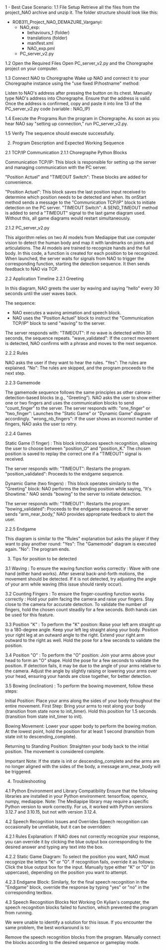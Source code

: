 1 - Best Case Scenario:
1.1 File Setup
Retrieve all the files from the project_NAO archive and unzip it. The folder structure should look like this:
- ROB311_Project_NAO_DEMAZURE_Varganyi:
    - NAO_exp:
        - behaviours_1 (folder)
        - translations (folder)
        - manifest.xml
        - NAO_exp.pml
    - PC_server_v2.py

1.2 Open the Required Files
Open PC_server_v2.py and the Choregraphe project on your computer.

1.3 Connect NAO to Choregraphe
Wake up NAO and connect it to your Choregraphe instance using the "use fixed IP/hostname" method:

Listen to NAO's address after pressing the button on its chest.
Manually type NAO's address into Choregraphe.
Ensure that the address is valid.
Once the address is confirmed, copy and paste it into line 13 of the PC_server_v2.py code (variable : NAO_IP)

1.4 Execute the Programs
Run the program in Choregraphe. As soon as you hear NAO say "setting up connection," run PC_server_v2.py.

1.5 Verify
The sequence should execute successfully.


2. Program Description and Expected Working Sequence

2.1 TCP/IP Communication
2.1.1 Choregraphe Python Blocks

Communication TCP/IP:
This block is responsible for setting up the server and managing communication with the PC server.

"Position Actuel" and "TIMEOUT Switch":
These blocks are added for convenience.

"Position Actuel": This block saves the last position input received to determine which position needs to be detected and when. Its onStart method sends a message to the "Communication TCP/IP" block to initiate detection on the PC server.
"TIMEOUT Switch": A SEND_TIMEOUT method is added to send a "TIMEOUT" signal to the last game diagram used. Without this, all game diagrams would restart simultaneously.

2.1.2 PC_server_v2.py

This algorithm relies on two AI models from Mediapipe that use computer vision to detect the human body and map it with landmarks on joints and articulations. The AI models are trained to recognize hands and the full body.
In this code, a function is created for each position to be recognized. When launched, the server waits for signals from NAO to trigger the corresponding function, starting the detection sequence. It then sends feedback to NAO via TCP.

2.2 Application Timeline
2.2.1 Greeting

In this diagram, NAO greets the user by waving and saying "hello" every 30 seconds until the user waves back.

The sequence:
- NAO executes a waving animation and speech block.
- NAO uses the "Position Actuel" block to instruct the "Communication TCP/IP" block to send "waving" to the server.

The server responds with:
"TIMEOUT": If no wave is detected within 30 seconds, the sequence repeats.
"wave_validated": If the correct movement is detected, NAO confirms with a phrase and moves to the next sequence.

2.2.2 Rules

NAO asks the user if they want to hear the rules.
"Yes": The rules are explained.
"No": The rules are skipped, and the program proceeds to the next step.

2.2.3 Gamemode

The gamemode sequence follows the same principles as other camera-detection-based blocks (e.g., "Greeting").
NAO asks the user to show either one or two fingers and uses the communication blocks to send "count_finger" to the server.
The server responds with:
"one_finger" or "two_finger": Launches the "Static Game" or "Dynamic Game" diagram accordingly.
"wrong_nb_fingers": If the user shows an incorrect number of fingers, NAO asks the user to retry.

2.2.4 Games

Static Game (1 finger) :
This block introduces speech recognition, allowing the user to choose between "position_O" and "position_K."
The chosen position is saved to replay the correct one if a "TIMEOUT" signal is received.

The server responds with:
"TIMEOUT": Restarts the program.
"position_validated": Proceeds to the endgame sequence.


Dynamic Game (two fingers) :
This block operates similarly to the "Greeting" block:
NAO performs the bending position while saying, "It's Showtime."
NAO sends "bowing" to the server to initiate detection.

The server responds with:
"TIMEOUT": Restarts the program.
"bowing_validated": Proceeds to the endgame sequence.
If the server sends "arm_near_body," NAO provides appropriate feedback to alert the user.

2.2.5 Endgame

This diagram is similar to the "Rules" explanation but asks the player if they want to play another round:
"Yes": The "Gamemode" diagram is executed again.
"No": The program ends.

3. Tips for position to be detected

3.1 Waving : 
To ensure the waving function works correctly : 
Wave with one hand (either hand works). After several back-and-forth motions, the movement should be detected.
If it is not detected, try adjusting the angle of your arm while waving (this issue should rarely occur).

3.2 Counting Fingers : 
To ensure the finger-counting function works correctly : 
Hold your palm facing the camera and raise your fingers. Stay close to the camera for accurate detection.
To validate the number of fingers, hold the chosen count steadily for a few seconds. Both hands can be used for this feature.

3.3 Position "K" :
To perform the "K" position:
Raise your left arm straight up to a 180-degree angle.
Keep your left leg straight along your body.
Position your right leg at an outward angle to the right.
Extend your right arm outward to the right as well.
Hold the pose for a few seconds to validate the position.

3.4 Position "O" :
To perform the "O" position:
Join your arms above your head to form an "O" shape.
Hold the pose for a few seconds to validate the position.
If detection fails, it may be due to the angle of your arms relative to the camera.
Adjust the angle by slightly raising or lowering your arms over your head, ensuring your hands are close together, for better detection.

3.5 Bowing (inclination) : 
To perform the bowing movement, follow these steps:

Initial Position:
Place your arms along the sides of your body throughout the entire movement.
First Step: Bring your arms to rest along your body (transition from state none to init_timer). Hold this position for 1.5 seconds (transition from state init_timer to init).

Bowing Movement:
Lower your upper body to perform the bowing motion.
At the lowest point, hold the position for at least 1 second (transition from state init to descending_complete).

Returning to Standing Position:
Straighten your body back to the initial position. The movement is considered complete.

Important Note:
If the state is init or descending_complete and the arms are no longer aligned with the sides of the body, a message arm_near_body will be triggered.

4. Troubleshooting

4.1 Python Environment and Library Compatibility
Ensure that the following libraries are installed in your Python environment: tensorflow, opencv, numpy, mediapipe.
Note: The Mediapipe library may require a specific Python version to work correctly. For us, it worked with Python versions 3.12.7 and 3.10.15, but not with version 3.12.4.

4.2 Speech Recognition Issues and Overrides
Speech recognition can occasionally be unreliable, but it can be overridden:

4.2.1 Rules Explanation:
If NAO does not correctly recognize your response, you can override it by clicking the blue output box corresponding to the desired answer and typing any text into the box.

4.2.2 Static Game Diagram:
To select the position you want, NAO must recognize the letters "K" or "O". If recognition fails, override it as follows:
Click the blue output box for the input.
Manually type either "K" or "O" (in uppercase), depending on the position you want to attempt.

4.2.3 Endgame Block:
Similarly, for the final speech recognition in the "Endgame" block, override the response by typing "yes" or "no" in the corresponding textbox.

4.3 Speech Recognition Blocks Not Working
On Kylian's computer, the speech recognition blocks failed to function, which prevented the program from running.

We were unable to identify a solution for this issue. If you encounter the same problem, the best workaround is to:

Remove the speech recognition blocks from the program.
Manually connect the blocks according to the desired sequence or gameplay mode.
